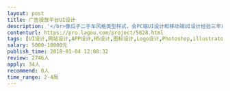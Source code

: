 ```yaml
---                
layout: post       
title: 广告投放平台UI设计           
description: '</br>像瓜子二手车风格类型样式，会PC端UI设计和移动端UI设计经验三年以上。做过小程序UI的优先考虑！</br>广告投放平台是基于公司正在经营的广告代理业务，提取和整理出整个广告行业的运作模式，将全广告行业纳入平台，实现客户直接在平台上从媒体购买广告，媒体价格表标准化，部分透明化，逐步取代各类广告代理公司。 定制的需求是将各类媒体和各类广告对各行业的价格体系录入到平台数据库（大数据积累），客户与媒体直接在平台上线上交易。</br>'     
contenturl: https://pro.lagou.com/project/5828.html      
tags: [UI设计,网站设计,APP设计,H5设计,图标设计,Logo设计,Photoshop,illustrator,CorelDRAW,Sketch]            
salary: 5000-10000元          
publish_time: 2018-01-04 12:08:32         
review: 2746人                   
apply: 34人                   
recommend: 0人                   
time_range: 2-4周              
---                 
```

